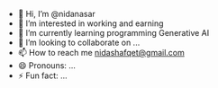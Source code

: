 - 👋 Hi, I’m @nidanasar
- 👀 I’m interested in working and earning
- 🌱 I’m currently learning programming Generative AI
- 💞️ I’m looking to collaborate on ...
- 📫 How to reach me nidashafqet@gmail.com
- 😄 Pronouns: ...
- ⚡ Fun fact: ...

<!---
nidanasar/nidanasar is a ✨ special ✨ repository because its `README.md` (this file) appears on your GitHub profile.
You can click the Preview link to take a look at your changes.
--->
